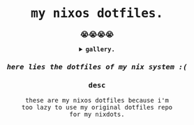 <div align=center>
  <samp>
  <h1>my nixos dotfiles.</h1>
  <h3>😭😭😭😭</h2>
  
  <details>
  <summary><b>gallery.</b></summary>
    <h3>jazz moment.</h3>
    <img src="https://user-images.githubusercontent.com/118438453/223589616-a032e9a0-983d-42c8-b872-3620b15fd5ea.png"/>
    <hr/>
    <h3>saturdays.</h3>
    <img src="https://user-images.githubusercontent.com/118438453/223589965-b4901e59-acd3-4ff7-9c47-afe50b8b0c59.png"/>
    <hr/>
    <h3>the first one.</h3>
    <img src="https://user-images.githubusercontent.com/118438453/223591787-9217ee6c-80f0-4837-901f-93c7791758ef.png">
  </details>
  <h3><i>here lies the dotfiles of my nix system :(</i></h3>
  <h3>desc</h3>
  <p>
    these are my nixos dotfiles because i'm <br>
    too lazy to use my original dotfiles repo <br>
    for my nixdots. <br>
  </p>
  </samp>
</div>
